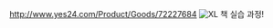 http://www.yes24.com/Product/Goods/72227684
![XL](https://user-images.githubusercontent.com/59006548/122735633-2f0c0900-d2ba-11eb-82c4-858ca1326089.jpg)
책 실습 과정!
